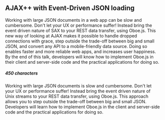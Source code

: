 ## AJAX++ with Event-Driven JSON loading

Working with large JSON documents in a web app can be slow and cumbersome. Don't let your UX or performance suffer! Instead bring the event driven nature of SAX to your REST data transfer, using Oboe.js. This new way of looking at AJAX makes it possible to handle dropped connections with grace, step outside the trade-off between big and small JSON, and convert any API to a mobile-friendly data source. Doing so enables faster and more reliable web apps, and increases user happiness. By the end of this talk, developers will know how to implement Oboe.js in their client and server-side code and the practical applications for doing so.

##### 450 characters

Working with large JSON documents is slow and cumbersome. Don't let your UX or performance suffer! Instead bring the event driven nature of Unix streams to your REST data transfer, using Oboe.js. This approach allows you to step outside the trade-off between big and small JSON. Developers will learn how to implement Oboe.js in the client and server-side code and the practical applications for doing so.
